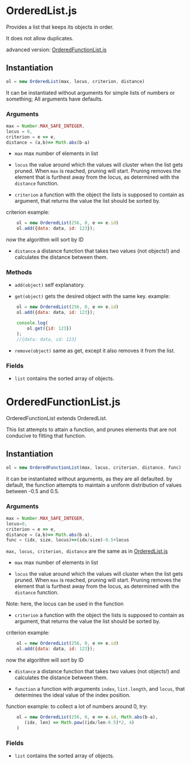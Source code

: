 # OrderedList.js

Provides a list that keeps its objects in order.

It does not allow duplicates.

advanced version: [OrderedFunctionList.js](#OrderedFunctionList.js)

## Instantiation

```js
ol = new OrderedList(max, locus, criterion, distance)
```

It can be instantiated without arguments for simple lists of numbers or something;
All arguments have defaults.

### Arguments

```js
max = Number.MAX_SAFE_INTEGER,
locus = 0,
criterion = e => e,
distance = (a,b)=> Math.abs(b-a)
```


 * ```max``` max number of elements in list

 * ```locus``` the value around which the values will cluster when the list gets pruned. When ```max``` is reached, pruning will start. Pruning removes the element that is furthest away from the locus, as determined with the ```distance``` function.

 * ```criterion``` a function with the object the lists is supposed to contain as argument, that returns the value the list should be sorted by.

criterion example:
```js
    ol = new OrderedList(256, 0, e => e.id)
    ol.add({data: data, id: 123});
```
now the algorithm will sort by ID

 * ```distance``` a distance function that takes two values (not objects!) and calculates the distance between them.


### Methods

* ```add(object)``` self explanatory.

* ```get(object)``` gets the desired object with the same key. example:

```js
    ol = new OrderedList(256, 0, e => e.id)
    ol.add({data: data, id: 123});

    console.log(
        ol.get({id: 123})
    );
    //{data: data, id: 123}
```

 * ```remove(object)``` same as get, except it also removes it from the list.

### Fields

 * ```list``` contains the sorted array of objects.

# OrderedFunctionList.js

OrderedFunctionList extends OrderedList.

This list attempts to attain a function, and prunes elements that are not conducive to fitting that function.

## Instantiation

```js
ol = new OrderedFunctionList(max, locus, criterion, distance, func)
```

it can be instantiated without arguments, as they are all defaulted.
by default, the function attempts to maintain a uniform distribution of values between -0.5 and 0.5.

### Arguments

```js
max = Number.MAX_SAFE_INTEGER,
locus=0,
criterion = e => e,
distance = (a,b)=> Math.abs(b-a),
func = (idx, size, locus)=>(idx/size)-0.5+locus
```

```max, locus, criterion, distance``` are the same as in [OrderedList.js](#OrderedList.js)

 * ```max``` max number of elements in list

 * ```locus``` the value around which the values will cluster when the list gets pruned. When ```max``` is reached, pruning will start. Pruning removes the element that is furthest away from the locus, as determined with the ```distance``` function.

Note: here, the locus can be used in the function

 * ```criterion``` a function with the object the lists is supposed to contain as argument, that returns the value the list should be sorted by.

criterion example:
```js
    ol = new OrderedList(256, 0, e => e.id)
    ol.add({data: data, id: 123});
```
now the algorithm will sort by ID

 * ```distance``` a distance function that takes two values (not objects!) and calculates the distance between them.

 * ```function``` a function with arguments ```index```, ```list.length```, and ```locus```, that determines the ideal value of the index position.

 function example: to collect a lot of numbers around 0, try:

 ```js
     ol = new OrderedList(256, 0, e => e.id, Math.abs(b-a),
        (idx, len) => Math.pow((idx/len-0.5)*2, 4)
     )
 ```

### Fields

  * ```list``` contains the sorted array of objects.
